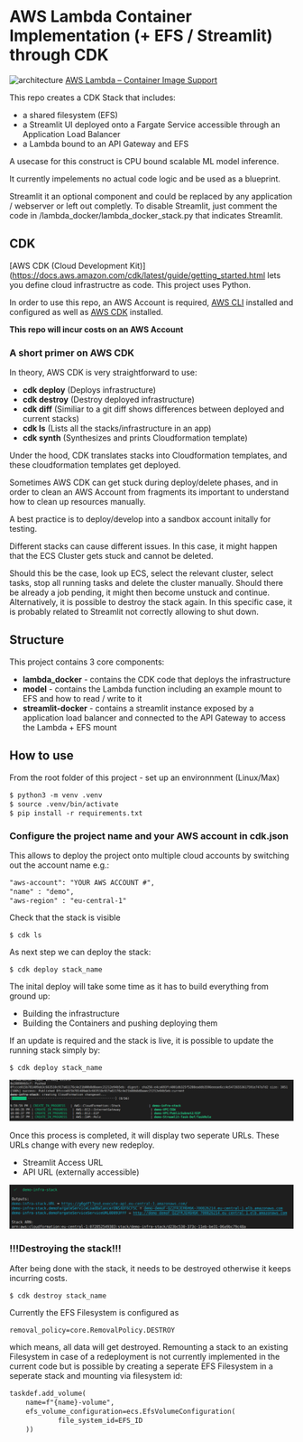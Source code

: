 # AWS Lambda Container Implementation (+ EFS / Streamlit) through CDK

![architecture](img/archhitecture.png?raw=true)
[AWS Lambda – Container Image Support](https://aws.amazon.com/blogs/aws/new-for-aws-lambda-container-image-support/)

This repo creates a CDK Stack that includes:
- a shared filesystem (EFS)  
- a Streamlit UI deployed onto a Fargate Service accessible through an Application Load Balancer  
- a Lambda bound to an API Gateway and EFS  

A usecase for this construct is CPU bound scalable ML model inference. 

It currently impelements no actual code logic and be used as a blueprint.

Streamlit it an optional component and could be replaced by any application / webserver or left out completly.
To disable Streamlit, just comment the code in /lambda_docker/lambda_docker_stack.py that indicates Streamlit.

## CDK

[AWS CDK (Cloud Development Kit)](https://docs.aws.amazon.com/cdk/latest/guide/getting_started.html lets you define cloud infrastructre as code. This project uses Python.

In order to use this repo, an AWS Account is required, [AWS CLI](https://docs.aws.amazon.com/cli/latest/userguide/install-cliv2.html) installed and configured as well as [AWS CDK](https://docs.aws.amazon.com/cdk/latest/guide/getting_started.html) installed.

**This repo will incur costs on an AWS Account**

### A short primer on AWS CDK
In theory, AWS CDK is very straightforward to use:
- **cdk deploy** (Deploys infrastructure)
- **cdk destroy** (Destroy deployed infrastructure)
- **cdk diff** (Similiar to a git diff shows differences between deployed and current stacks)
- **cdk ls** (Lists all the stacks/infrastructure in an app)
- **cdk synth** (Synthesizes and prints Cloudformation template)

Under the hood, CDK translates stacks into Cloudformation templates, and these cloudformation templates get deployed.

Sometimes AWS CDK can get stuck during deploy/delete phases, and in order to clean an AWS Account from fragments its important to understand how to clean up resources manually.

A best practice is to deploy/develop into a sandbox account initally for testing.

Different stacks can cause different issues. In this case, it might happen that the ECS Cluster gets stuck and cannot be deleted.

Should this be the case, look up ECS, select the relevant cluster, select tasks, stop all running tasks and delete the cluster manually. Should there be already a job pending, it might then become unstuck and continue. Alternatively, it is possible to destroy the stack again. In this specific case, it is probably related to Streamlit not correctly allowing to shut down.


## Structure
This project contains 3 core components:
- **lambda_docker** - contains the CDK code that deploys the infrastructure
- **model** - contains the Lambda function including an example mount to EFS and how to read / write to it
- **streamlit-docker** - contains a streamlit instance exposed by a application load balancer and connected to the API Gateway to access the Lambda + EFS mount


## How to use
From the root folder of this project - set up an environnment (Linux/Max)
```
$ python3 -m venv .venv
$ source .venv/bin/activate
$ pip install -r requirements.txt
```

### Configure the project name and your AWS account in cdk.json
This allows to deploy the project onto multiple cloud accounts by switching out the account name e.g.:
```
"aws-account": "YOUR AWS ACCOUNT #",
"name" : "demo",
"aws-region" : "eu-central-1"
```

Check that the stack is visible 
```
$ cdk ls
```

As next step we can deploy the stack:
```
$ cdk deploy stack_name
```

The inital deploy will take some time as it has to build everything from ground up:
- Building the infrastructure  
- Building the Containers and pushing deploying them  

If an update is required and the stack is live, it is possible to update the running stack simply by:
```
$ cdk deploy stack_name
```
![Deployment](img/cdk_deploy.png?raw=true)

Once this process is completed, it will display two seperate URLs. These URLs change with every new redeploy.
- Streamlit Access URL  
- API URL (externally accessible)  

![Deployed](img/cdk_deployed.png?raw=true)

### !!!Destroying the stack!!!
After being done with the stack, it needs to be destroyed otherwise it keeps incurring costs.

```
$ cdk destroy stack_name
```

Currently the EFS Filesystem is configured as
```
removal_policy=core.RemovalPolicy.DESTROY
```
which means, all data will get destroyed. Remounting a stack to an existing Filesystem in case of a redeployment is not currently implemented in the current code but is possible by creating a seperate EFS Filesystem in a seperate stack and mounting via filesystem id:

```
taskdef.add_volume(
    name=f"{name}-volume",  
    efs_volume_configuration=ecs.EfsVolumeConfiguration(
            file_system_id=EFS_ID
    ))
```

 